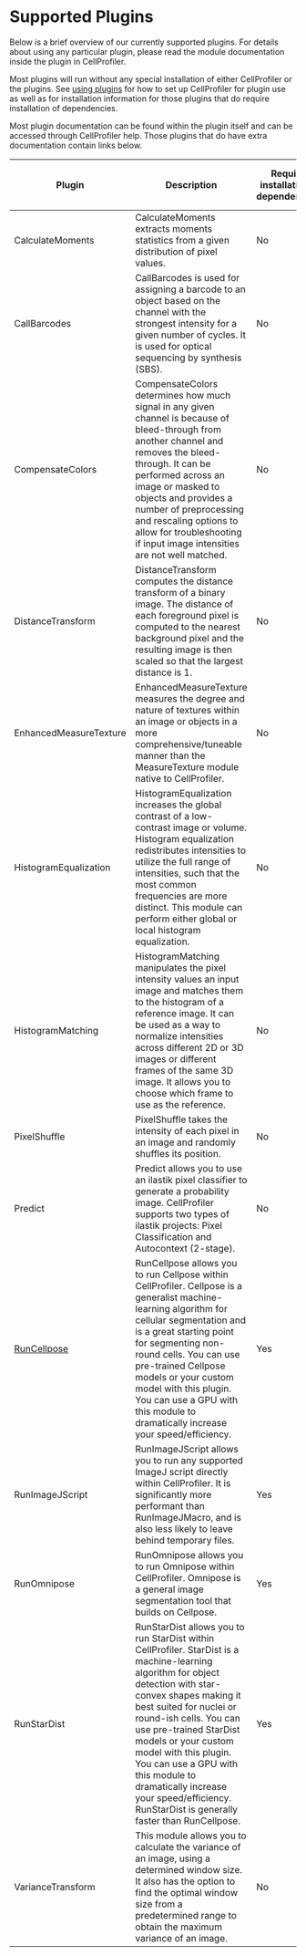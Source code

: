 # Supported Plugins

Below is a brief overview of our currently supported plugins.
For details about using any particular plugin, please read the module documentation inside the plugin in CellProfiler.

Most plugins will run without any special installation of either CellProfiler or the plugins. 
See [using plugins](using_plugins.md) for how to set up CellProfiler for plugin use as well as for installation information for those plugins that do require installation of dependencies.

Most plugin documentation can be found within the plugin itself and can be accessed through CellProfiler help.
Those plugins that do have extra documentation contain links below.

| Plugin | Description | Requires installation of dependencies? | Install flag | Docker version currently available? |
|--------|-------------|----------------------------------------|--------------|-------------------------------------|
| CalculateMoments      | CalculateMoments extracts moments statistics from a given distribution of pixel values. | No | | N/A |
| CallBarcodes          | CallBarcodes is used for assigning a barcode to an object based on the channel with the strongest intensity for a given number of cycles. It is used for optical sequencing by synthesis (SBS). | No | | N/A |
| CompensateColors      | CompensateColors determines how much signal in any given channel is because of bleed-through from another channel and removes the bleed-through. It can be performed across an image or masked to objects and provides a number of preprocessing and rescaling options to allow for troubleshooting if input image intensities are not well matched. | No | | N/A |
| DistanceTransform     | DistanceTransform computes the distance transform of a binary image. The distance of each foreground pixel is computed to the nearest background pixel and the resulting image is then scaled so that the largest distance is 1. | No | | N/A |
| EnhancedMeasureTexture| EnhancedMeasureTexture measures the degree and nature of textures within an image or objects in a more comprehensive/tuneable manner than the MeasureTexture module native to CellProfiler. | No | | N/A |
| HistogramEqualization | HistogramEqualization increases the global contrast of a low-contrast image or volume. Histogram equalization redistributes intensities to utilize the full range of intensities, such that the most common frequencies are more distinct. This module can perform either global or local histogram equalization. | No | | N/A |
| HistogramMatching     | HistogramMatching manipulates the pixel intensity values an input image and matches them to the histogram of a reference image. It can be used as a way to normalize intensities across different 2D or 3D images or different frames of the same 3D image. It allows you to choose which frame to use as the reference. | No | | N/A |
| PixelShuffle          | PixelShuffle takes the intensity of each pixel in an image and randomly shuffles its position. | No | | N/A |
| Predict               | Predict allows you to use an ilastik pixel classifier to generate a probability image. CellProfiler supports two types of ilastik projects: Pixel Classification and Autocontext (2-stage). | No |  | N/A |
| [RunCellpose](RunCellPose.md) | RunCellpose allows you to run Cellpose within CellProfiler. Cellpose is a generalist machine-learning algorithm for cellular segmentation and is a great starting point for segmenting non-round cells. You can use pre-trained Cellpose models or your custom model with this plugin. You can use a GPU with this module to dramatically increase your speed/efficiency. | Yes | `cellpose` | Yes |
| RunImageJScript       | RunImageJScript allows you to run any supported ImageJ script directly within CellProfiler. It is significantly more performant than RunImageJMacro, and is also less likely to leave behind temporary files. | Yes | XXXXX | No |
| RunOmnipose           | RunOmnipose allows you to run Omnipose within CellProfiler. Omnipose is a general image segmentation tool that builds on Cellpose. | Yes | `omnipose` | No |
| RunStarDist           | RunStarDist allows you to run StarDist within CellProfiler. StarDist is a machine-learning algorithm for object detection with star-convex shapes making it best suited for nuclei or round-ish cells. You can use pre-trained StarDist models or your custom model with this plugin. You can use a GPU with this module to dramatically increase your speed/efficiency. RunStarDist is generally faster than RunCellpose. | Yes | `stardist` | No |
| VarianceTransform     | This module allows you to calculate the variance of an image, using a determined window size. It also has the option to find the optimal window size from a predetermined range to obtain the maximum variance of an image. | No | | N/A |
